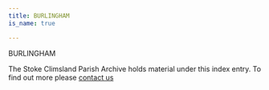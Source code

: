 ```yaml
---
title: BURLINGHAM
is_name: true

---
```


BURLINGHAM


The Stoke Climsland Parish Archive holds material under this index entry. To find out more please [contact us](/contact/)
